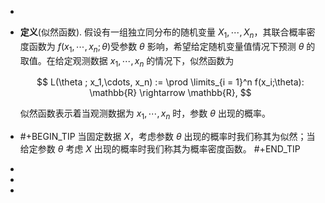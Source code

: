 -
- **定义**(似然函数). 假设有一组独立同分布的随机变量 $X_1,\cdots, X_n$，其联合概率密度函数为 $f(x_1,\cdots, x_n; \theta)$受参数 $\theta$ 影响，希望给定随机变量值情况下预测 $\theta$ 的取值。在给定观测数据 $x_1,\cdots, x_n$ 的情况下，似然函数为
  
  $$ L(\theta ; x_1,\cdots, x_n) := \prod \limits_{i = 1}^n f(x_i;\theta): \mathbb{R} \rightarrow \mathbb{R}, $$
  
  似然函数表示着当观测数据为 $x_1,\cdots, x_n$ 时，参数 $\theta$ 出现的概率。
- #+BEGIN_TIP
  当固定数据 $X$，考虑参数 $\theta$ 出现的概率时我们称其为似然；当给定参数 $\theta$ 考虑 $X$ 出现的概率时我们称其为概率密度函数。
  #+END_TIP
-
-
-
